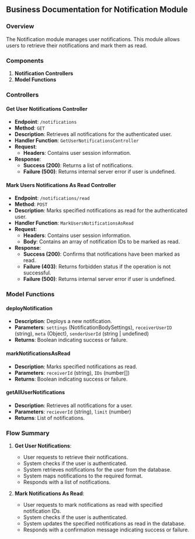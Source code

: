 ## Business Documentation for Notification Module

### Overview
The Notification module manages user notifications. This module allows users to retrieve their notifications and mark them as read.

### Components
1. **Notification Controllers**
2. **Model Functions**

### Controllers

#### Get User Notifications Controller
- **Endpoint**: `/notifications`
- **Method**: `GET`
- **Description**: Retrieves all notifications for the authenticated user.
- **Handler Function**: `GetUserNotificationsController`
- **Request**:
  - **Headers**: Contains user session information.
- **Response**:
  - **Success (200)**: Returns a list of notifications.
  - **Failure (500)**: Returns internal server error if user is undefined.

#### Mark Users Notifications As Read Controller
- **Endpoint**: `/notifications/read`
- **Method**: `POST`
- **Description**: Marks specified notifications as read for the authenticated user.
- **Handler Function**: `MarkUsersNotificationsAsRead`
- **Request**:
  - **Headers**: Contains user session information.
  - **Body**: Contains an array of notification IDs to be marked as read.
- **Response**:
  - **Success (200)**: Confirms that notifications have been marked as read.
  - **Failure (403)**: Returns forbidden status if the operation is not successful.
  - **Failure (500)**: Returns internal server error if user is undefined.

### Model Functions

#### deployNotification
- **Description**: Deploys a new notification.
- **Parameters**: `settings` (NotificationBodySettings), `receiverUserID` (string), `meta` (Object), `senderUserId` (string | undefined)
- **Returns**: Boolean indicating success or failure.

#### markNotificationsAsRead
- **Description**: Marks specified notifications as read.
- **Parameters**: `receiverId` (string), `IDs` (number[])
- **Returns**: Boolean indicating success or failure.

#### getAllUserNotifications
- **Description**: Retrieves all notifications for a user.
- **Parameters**: `recieverId` (string), `limit` (number)
- **Returns**: List of notifications.

### Flow Summary

1. **Get User Notifications**:
   - User requests to retrieve their notifications.
   - System checks if the user is authenticated.
   - System retrieves notifications for the user from the database.
   - System maps notifications to the required format.
   - Responds with a list of notifications.

2. **Mark Notifications As Read**:
   - User requests to mark notifications as read with specified notification IDs.
   - System checks if the user is authenticated.
   - System updates the specified notifications as read in the database.
   - Responds with a confirmation message indicating success or failure.